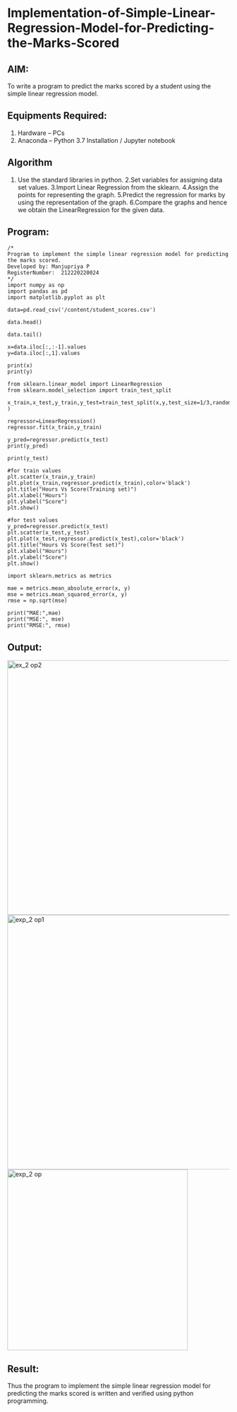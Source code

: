 # Implementation-of-Simple-Linear-Regression-Model-for-Predicting-the-Marks-Scored

## AIM:
To write a program to predict the marks scored by a student using the simple linear regression model.

## Equipments Required:
1. Hardware – PCs
2. Anaconda – Python 3.7 Installation / Jupyter notebook

## Algorithm
1. Use the standard libraries in python.
2.Set variables for assigning data set values.
3.Import Linear Regression from the sklearn.
4.Assign the points for representing the graph.
5.Predict the regression for marks by using the representation of the graph.
6.Compare the graphs and hence we obtain the LinearRegression for the given data. 

## Program:
```
/*
Program to implement the simple linear regression model for predicting the marks scored.
Developed by: Manjupriya P
RegisterNumber:  212220220024
*/
import numpy as np
import pandas as pd
import matplotlib.pyplot as plt

data=pd.read_csv('/content/student_scores.csv')

data.head()

data.tail()

x=data.iloc[:,:-1].values  
y=data.iloc[:,1].values

print(x)
print(y)

from sklearn.linear_model import LinearRegression
from sklearn.model_selection import train_test_split

x_train,x_test,y_train,y_test=train_test_split(x,y,test_size=1/3,random_state=0 )

regressor=LinearRegression() 
regressor.fit(x_train,y_train)

y_pred=regressor.predict(x_test) 
print(y_pred)

print(y_test)

#for train values
plt.scatter(x_train,y_train) 
plt.plot(x_train,regressor.predict(x_train),color='black') 
plt.title("Hours Vs Score(Training set)") 
plt.xlabel("Hours")
plt.ylabel("Score")
plt.show()

#for test values
y_pred=regressor.predict(x_test) 
plt.scatter(x_test,y_test) 
plt.plot(x_test,regressor.predict(x_test),color='black') 
plt.title("Hours Vs Score(Test set)") 
plt.xlabel("Hours")
plt.ylabel("Score")
plt.show()

import sklearn.metrics as metrics

mae = metrics.mean_absolute_error(x, y)
mse = metrics.mean_squared_error(x, y)
rmse = np.sqrt(mse)  

print("MAE:",mae)
print("MSE:", mse)
print("RMSE:", rmse)
```

## Output:
<img width="576" alt="ex_2 op2" src="https://user-images.githubusercontent.com/113583090/230037000-7676c828-f63a-4839-9001-0839ee8a732b.png">
<img width="576" alt="exp_2 op1" src="https://user-images.githubusercontent.com/113583090/230037101-629901be-9200-45df-ae17-14d79308c704.png">
<img width="409" alt="exp_2 op" src="https://user-images.githubusercontent.com/113583090/230037188-ed1db472-94ca-47e9-930b-af1d96a2a2ff.png">



## Result:
Thus the program to implement the simple linear regression model for predicting the marks scored is written and verified using python programming.
